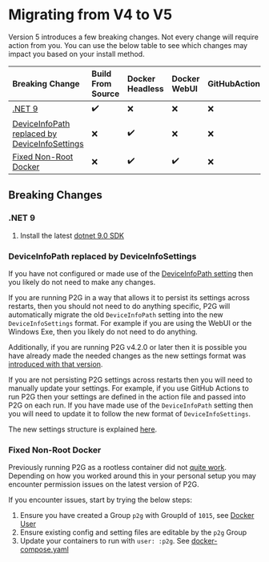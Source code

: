 
# Migrating from V4 to V5

Version 5 introduces a few breaking changes.  Not every change will require action from you.  You can use the below table to see which changes may impact you based on your install method.

| Breaking Change | Build From Source | Docker Headless | Docker WebUI | GitHubAction | Windows Exe |
|:----------------|:------------------|:----------------|:-------------|:-------------|:------------|
| [.NET 9](#net-9) | ✔️ | ❌ | ❌ | ❌ | ❌ |
| [DeviceInfoPath replaced by DeviceInfoSettings](#deviceinfopath-replaced-by-deviceinfosettings) | ❌ | ✔️ | ❌ | ❌ | ✔️ |
| [Fixed Non-Root Docker](#fixed-non-root-docker) | ❌ | ✔️ | ✔️ | ❌ | ❌ |

## Breaking Changes

### .NET 9

1. Install the latest [dotnet 9.0 SDK](https://dotnet.microsoft.com/download/dotnet/9.0)

### DeviceInfoPath replaced by DeviceInfoSettings

If you have not configured or made use of the [DeviceInfoPath setting](https://philosowaffle.github.io/peloton-to-garmin/v4.1.0/configuration/json/#custom-device-info) then you likely do not need to make any changes.

If you are running P2G in a way that allows it to persist its settings across restarts, then you should not need to do anything specific, P2G will automatically migrate the old `DeviceInfoPath` setting into the new `DeviceInfoSettings` format.  For example if you are using the WebUI or the Windows Exe, then you likely do not need to do anything.

Additionally, if you are running P2G v4.2.0 or later then it is possible you have already made the needed changes as the new settings format was [introduced with that version](https://github.com/philosowaffle/peloton-to-garmin/issues/606#issuecomment-1925869262).

If you are not persisting P2G settings across restarts then you will need to manually update your settings.  For example, if you use GitHub Actions to run P2G then your settings are defined in the action file and passed into P2G on each run.  If you have made use of the `DeviceInfoPath` setting then you will need to update it to follow the new format of `DeviceInfoSettings`.

The new settings structure is explained [here](https://philosowaffle.github.io/peloton-to-garmin/v5.0.0/configuration/format/#customizing-the-garmin-device-associated-with-the-workout).

### Fixed Non-Root Docker

Previously running P2G as a rootless container did not [quite work](https://github.com/philosowaffle/peloton-to-garmin/issues/473).  Depending on how you worked around this in your personal setup you may encounter permission issues on the latest version of P2G.

If you encounter issues, start by trying the below steps:

1. Ensure you have created a Group `p2g` with GroupId of `1015`, see [Docker User](../install/docker.md#docker-user)
1. Ensure existing config and setting files are editable by the `p2g` Group
1. Update your containers to run with `user: :p2g`. See [docker-compose.yaml](https://github.com/philosowaffle/peloton-to-garmin/blob/master/docker/webui/docker-compose-ui.yaml)
